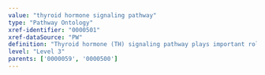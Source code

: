 ```yaml
---
value: "thyroid hormone signaling pathway"
type: "Pathway Ontology"
xref-identifier: "0000501"
xref-dataSource: "PW"
definition: "Thyroid hormone (TH) signaling pathway plays important roles in glucose and lipid metabolism. The TH receptors are nuclear receptors that once activated act as transcription factors. Low levels of TH stimulate the release of thyrotropin-releasing hormone (TRH) from the hypothalamus, in turn stimulating the secretion of thyroid-stimulating hormone (TSH) from the pituitary whose signaling then triggers TH production. TRH, TSH and TH signaling pathways are part of the hypothalamic-pituitary-thyroid (HPT) axis for which TH itself provides a negative regulatory loop."
level: "Level 3"
parents: ['0000059', '0000500']
---
```

